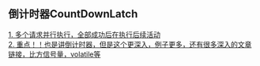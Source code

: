 ## 倒计时器CountDownLatch
[1. 多个请求并行执行，全部成功后在执行后续活动](https://www.jianshu.com/p/f17692e9114f)  
[2. 重点！！也是讲倒计时器，但是这个更深入，例子更多，还有很多深入的文章链接，比方信号量，volatile等]()
